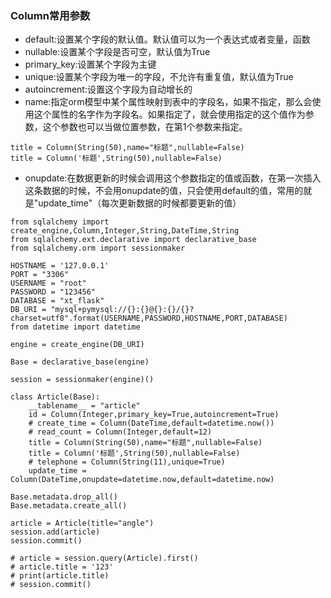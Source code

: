 ### Column常用参数

* default:设置某个字段的默认值。默认值可以为一个表达式或者变量，函数
* nullable:设置某个字段是否可空，默认值为True
* primary\_key:设置某个字段为主键
* unique:设置某个字段为唯一的字段，不允许有重复值，默认值为True
* autoincrement:设置这个字段为自动增长的
* name:指定orm模型中某个属性映射到表中的字段名，如果不指定，那么会使用这个属性的名字作为字段名。如果指定了，就会使用指定的这个值作为参数，这个参数也可以当做位置参数，在第1个参数来指定。

```
title = Column(String(50),name="标题",nullable=False)
title = Column('标题',String(50),nullable=False)
```

* onupdate:在数据更新的时候会调用这个参数指定的值或函数，在第一次插入这条数据的时候，不会用onupdate的值，只会使用default的值，常用的就是"update\_time"（每次更新数据的时候都要更新的值）

```
from sqlalchemy import create_engine,Column,Integer,String,DateTime,String
from sqlalchemy.ext.declarative import declarative_base
from sqlalchemy.orm import sessionmaker

HOSTNAME = '127.0.0.1'
PORT = "3306"
USERNAME = "root"
PASSWORD = "123456"
DATABASE = "xt_flask"
DB_URI = "mysql+pymysql://{}:{}@{}:{}/{}?charset=utf8".format(USERNAME,PASSWORD,HOSTNAME,PORT,DATABASE)
from datetime import datetime

engine = create_engine(DB_URI)

Base = declarative_base(engine)

session = sessionmaker(engine)()

class Article(Base):
    __tablename__ = "article"
    id = Column(Integer,primary_key=True,autoincrement=True)
    # create_time = Column(DateTime,default=datetime.now())
    # read_count = Column(Integer,default=12)
    title = Column(String(50),name="标题",nullable=False)
    title = Column('标题',String(50),nullable=False)
    # telephone = Column(String(11),unique=True)
    update_time = Column(DateTime,onupdate=datetime.now,default=datetime.now)

Base.metadata.drop_all()
Base.metadata.create_all()

article = Article(title="angle")
session.add(article)
session.commit()

# article = session.query(Article).first()
# article.title = '123'
# print(article.title)
# session.commit()
```



